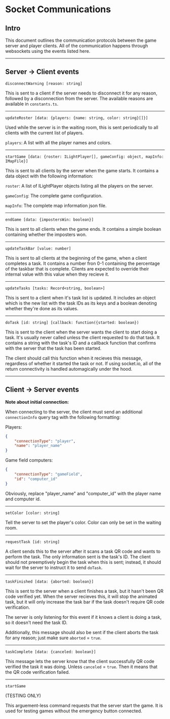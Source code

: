 # Socket Communications
## Intro
This document outlines the communication protocols between the game server and player clients. All of the communication happens through websockets using the events listed here.

---

## Server -> Client events

`disconnectWarning [reason: string]`

This is sent to a client if the server needs to disconnect it for any reason, followed by a disconnection from the server. The available reasons are available in `constants.ts`.

---

`updateRoster [data: {players: {name: string, color: string}[]}]`

Used while the server is in the waiting room, this is sent periodically to all clients with the current list of players.

`players`: A list with all the player names and colors.

---

`startGame [data: {roster: ILightPlayer[], gameConfig: object, mapInfo: IMapFile}]`

This is sent to all clients by the server when the game starts. It contains a data object with the following information:

`roster`: A list of ILightPlayer objects listing all the players on the server.

`gameConfig`: The complete game configuration.

`mapInfo`: The complete map information json file.

---

`endGame [data: {impostersWin: boolean}]`

This is sent to all clients when the game ends. It contains a simple boolean containing whether the imposters won.

---

`updateTaskBar [value: number]`

This is sent to all clients at the beginning of the game, when a client completes a task. It contains a number fron 0-1 containing the percentage of the taskbar that is complete. Clients are expected to override their internal value with this value when they recieve it.

---

`updateTasks [tasks: Record<string, boolean>]`

This is sent to a client when it's task list is updated. It includes an object which is the new list with the task IDs as its keys and a boolean denoting whether they're done as its values.

---

`doTask [id: string] [callback: function({started: boolean})`

This is sent to the client when the server wants the client to start doing a task. It's usually never called unless the client requested to do that task. It contains a string with the task's ID and a callback function that confirms with the server that the task has been started.

The client should call this function when it recieves this message, regardless of whether it started the task or not. If using socket.io, all of the return connectivity is handled automagically under the hood. 

---

## Client -> Server events

**Note about initial connection:**

When connecting to the server, the client must send an additional `connectionInfo` query tag with the following formatting:

Players:
```json
{
    "connectionType": "player",
    "name": "player_name"
}
```
Game field computers:
```json
{
    "connectionType": "gameField",
    "id": "computer_id"
}
```
Obviously, replace "player_name" and "computer_id" with the player name and computer id.

---

`setColor [color: string]`

Tell the server to set the player's color. Color can only be set in the waiting room.

---

`requestTask [id: string]`

A client sends this to the server after it scans a task QR code and wants to perform the task. The only information sent is the task's ID. The client should not preemptively begin the task when this is sent; instead, it should wait for the server to instruct it to send `doTask`. 

---

`taskFinished [data: {aborted: boolean}]`

This is sent to the server when a client finishes a task, but it hasn't been QR code verified yet. When the server recieves this, it will stop the animated task, but it will only increase the task bar if the task doesn't require QR code verification.

The server is only listening for this event if it knows a client is doing a task, so it doesn't need the task ID.


Additionally, this message should also be sent if the client aborts the task for any reason; just make sure `aborted` = `true`.

---

`taskComplete [data: {canceled: boolean}]`

This message lets the server know that the client successfully QR code verified the task it was doing. Unless `canceled` = `true`. Then it means that the QR code verification failed.

---
`startGame` 

(TESTING ONLY)

This arguement-less command requests that the server start the game. It is used for testing games without the emergency button connected.